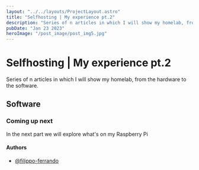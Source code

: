 ```yaml
---
layout: "../../layouts/ProjectLayout.astro"
title: "Selfhosting | My experience pt.2"
description: "Series of n articles in which I will show my homelab, from the hardware to the software."
pubDate: "Jan 23 2023"
heroImage: "/post_image/post_img5.jpg"
---
```

# Selfhosting | My experience pt.2

Series of n articles in which I will show my homelab, from the hardware to the software.

## Software


### Coming up next

In the next part we will explore what's on my Raspberry Pi

#### Authors

- [@filippo-ferrando](https://www.github.com/filippo-ferrando)

